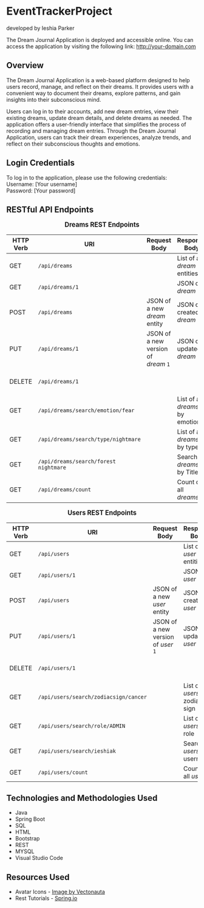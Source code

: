 # EventTrackerProject
developed by Ieshia Parker

The Dream Journal Application is deployed and accessible online. You can access the application by visiting the following link: 
 http://your-domain.com

## Overview

The Dream Journal Application is a web-based platform designed to help users record, manage, and reflect on their dreams. It provides users with a convenient way to document their dreams, explore patterns, and gain insights into their subconscious mind.

Users can log in to their accounts, add new dream entries, view their existing dreams, update dream details, and delete dreams as needed. The application offers a user-friendly interface that simplifies the process of recording and managing dream entries. Through the Dream Journal Application, users can track their dream experiences, analyze trends, and reflect on their subconscious thoughts and emotions.
## Login Credentials

To log in to the application, please use the following credentials: <br>
Username: [Your username] <br>
Password: [Your password]

## RESTful API Endpoints
<center><span style="font-size: larger; font-weight: bold;">Dreams REST Endpoints</center>

| HTTP Verb | URI              | Request Body                   | Response Body                  | Status Codes       |
|-----------|------------------|--------------------------------|--------------------------------|--------------------|
| GET       | `/api/dreams`     |                                | List of all _dream_ entities   | 200                |
| GET       | `/api/dreams/1`  |                                | JSON of _dream_ `1`           | 200, 404           |
| POST      | `/api/dreams`     | JSON of a new _dream_ entity   | JSON of created _dream_        | 201, 400           |
| PUT       | `/api/dreams/1`  | JSON of a new version of _dream_ `1` | JSON of updated _dream_  | 200, 404, 400      |
| DELETE    | `/api/dreams/1`  |                                |                                | 204, 404, 400      |
| GET       | `/api/dreams/search/emotion/fear`     |                                | List of all _dreams_ by emotions   | 200, 404 
| GET       | `/api/dreams/search/type/nightmare`     |                                | List of all _dreams_ by type   | 200, 404 
| GET       | `/api/dreams/search/forest nightmare`     |                                | Search of _dreams_ by Title | 200, 404
| GET       | `/api/dreams/count`     |                                | Count of all _dreams_   | 200 

<center><span style="font-size: larger; font-weight: bold;">Users REST Endpoints</center>

| HTTP Verb | URI              | Request Body                   | Response Body                  | Status Codes       |
|-----------|------------------|--------------------------------|--------------------------------|--------------------|
| GET       | `/api/users`     |                                | List of all _user_ entities   | 200                |
| GET       | `/api/users/1`  |                                | JSON of _user_ `1`           | 200, 404           |
| POST      | `/api/users`     | JSON of a new _user_ entity   | JSON of created _user_        | 201, 400           |
| PUT       | `/api/users/1`  | JSON of a new version of _user_ `1` | JSON of updated _user_  | 200, 404, 400      |
| DELETE    | `/api/users/1`  |                                |                                | 204, 404, 400      |
| GET       | `/api/users/search/zodiacsign/cancer`     |                                | List of all _users_ by zodiac sign   | 200, 404 
| GET       | `/api/users/search/role/ADMIN`     |                                | List of all _users_ by role   | 200, 404 
| GET       | `/api/users/search/ieshiak`     |                                | Search of _users_ by username | 200, 404
| GET       | `/api/users/count`     |                                | Count of all _users_   | 200 


## Technologies and Methodologies Used
- Java
- Spring Boot
- SQL
- HTML
- Bootstrap
- REST
- MYSQL
- Visual Studio Code

## Resources Used
- Avatar Icons -
<a href="https://www.freepik.com/free-vector/collection-emojis-flat-style_41630286.htm#query=emoji%20clipart&position=21&from_view=keyword&track=ais&uuid=04ec5ab0-f14f-408a-949e-7651d2101101">Image by Vectonauta</a>
- Rest Tutorials -
<a href="https://spring.io/guides/tutorials/rest">Spring.io</a> 